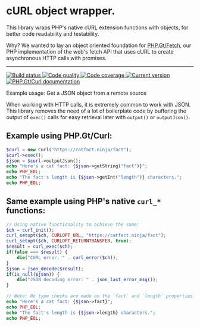 cURL object wrapper.
====================

This library wraps PHP's native cURL extension functions with objects, for better code readability and testability.

Why? We wanted to lay an object oriented foundation for [PHP.Gt/Fetch](https://php.gt/fetch), our PHP implementation of the web's fetch API that uses cURL to create asynchronous HTTP calls with promises.

***

<a href="https://github.com/PhpGt/Curl/actions" target="_blank">
    <img src="https://badge.status.php.gt/curl-build.svg" alt="Build status" />
</a>
<a href="https://app.codacy.com/gh/PhpGt/Curl" target="_blank">
    <img src="https://badge.status.php.gt/curl-quality.svg" alt="Code quality" />
</a>
<a href="https://app.codecov.io/gh/PhpGt/Curl" target="_blank">
    <img src="https://badge.status.php.gt/curl-coverage.svg" alt="Code coverage" />
</a>
<a href="https://packagist.org/packages/PhpGt/Curl" target="_blank">
    <img src="https://badge.status.php.gt/curl-version.svg" alt="Current version" />
</a>
<a href="https://www.php.gt/curl" target="_blank">
    <img src="https://badge.status.php.gt/curl-docs.svg" alt="PHP.Gt/Curl documentation" />
</a>

Example usage: Get a JSON object from a remote source

When working with HTTP calls, it is extremely common to work with JSON. This library removes the need of a lot of boilerplate code by buffering the output of `exec()` calls for easy retrieval later with `output()` or `outputJson()`.

Example using PHP.Gt/Curl:
--------------------------

```php
$curl = new Curl("https://catfact.ninja/fact");
$curl->exec();
$json = $curl->outputJson();
echo "Here's a cat fact: {$json->getString("fact")}";
echo PHP_EOL;
echo "The fact's length is {$json->getInt("length")} characters.";
echo PHP_EOL;
```

Same example using PHP's native `curl_*` functions:
---------------------------------------------------

```php
// Using native functionality to achieve the same:
$ch = curl_init();
curl_setopt($ch, CURLOPT_URL, "https://catfact.ninja/fact");
curl_setopt($ch, CURLOPT_RETURNTRANSFER, true);
$result = curl_exec($ch);
if(false === $result) {
	die("CURL error: " . curl_error($ch));
}
$json = json_decode($result);
if(is_null($json)) {
	die("JSON decoding error: " . json_last_error_msg());
}

// Note: No type checks are made on the `fact` and `length` properties here.
echo "Here's a cat fact: {$json->fact}";
echo PHP_EOL;
echo "The fact's length is {$json->length} characters.";
echo PHP_EOL;
```
